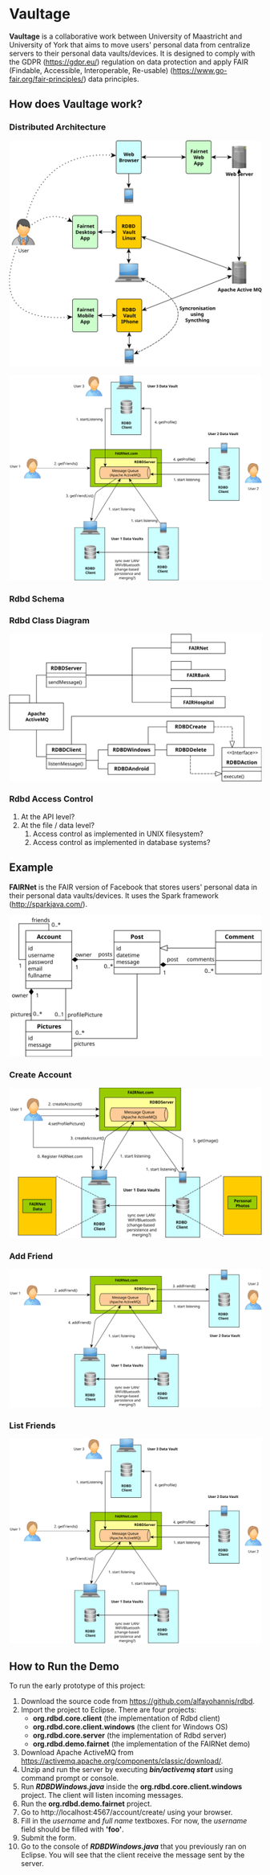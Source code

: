 # Vaultage
**Vaultage** is a collaborative work between University of Maastricht and University of York that aims to move users' personal data from centralize servers to their personal data vaults/devices. It is designed to comply with the GDPR (https://gdpr.eu/) regulation on data protection and apply FAIR (Findable, Accessible, Interoperable, Re-usable) (https://www.go-fair.org/fair-principles/) data principles.

## How does **Vaultage** work?

### Distributed Architecture

![Distributed Architecture](images/rdbd_architecture.case_04.svg)

![Distributed Architecture](images/rdbd_architecture.case_03.svg)

### Rdbd Schema

### Rdbd Class Diagram

![RDBD Class Diagram](images/rdbd_class_diagram.svg)

### Rdbd Access Control

1. At the API level?
2. At the file / data level?
   1. Access control as implemented in UNIX filesystem?
   2. Access control as implemented in database systems?

## Example

**FAIRNet** is the FAIR version of Facebook that stores users' personal data in their personal data vaults/devices. It uses the Spark framework (http://sparkjava.com/). 

![fairnet_class_diagram](images/fairnet_class_diagram.svg)

### Create Account

![Create Account](images/rdbd_architecture.case_01.svg)

### Add Friend

![Create Account](images/rdbd_architecture.case_02.svg)

### List Friends

![Create Account](images/rdbd_architecture.case_03.svg)

## How to Run the Demo

To run the early prototype of this project:

1.  Download the source code from https://github.com/alfayohannis/rdbd.
2. Import the project to Eclipse. There are four projects:
   - **org.rdbd.core.client** (the implementation of Rdbd client)
   - **org.rdbd.core.client.windows** (the client for Windows OS)
   - **org.rdbd.core.server** (the implementation of Rdbd server)
   - **org.rdbd.demo.fairnet** (the implementation of the FAIRNet demo)
3. Download Apache ActiveMQ from https://activemq.apache.org/components/classic/download/. 
4. Unzip and run the server by executing ***bin/activemq start*** using command prompt or console.
5. Run ***RDBDWindows.java*** inside the **org.rdbd.core.client.windows** project. The client will listen incoming messages.
6. Run the **org.rdbd.demo.fairnet** project. 
7. Go to http://localhost:4567/account/create/ using your browser.
8. Fill in the *username* and *full name* textboxes. For now, the *username* field should be filled with **'foo'**.
9. Submit the form.
10. Go to the console of ***RDBDWindows.java*** that you previously ran on Eclipse. You will see that the client receive the message sent by the server.



